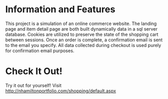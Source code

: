 # Information and Features
This project is a simulation of an online commerce website. The landing page and item detail page are both built dynamically data in a sql server database. Cookies are utilized to preserve the state of the shopping cart between sessions. Once an order is complete, a confirmation email is sent to the email you specify. All data collected during checkout is used purely for confirmation email purposes.
# Check It Out!
Try it out for yourself! Visit http://nhamiltonportfolio.com/shopping/default.aspx
